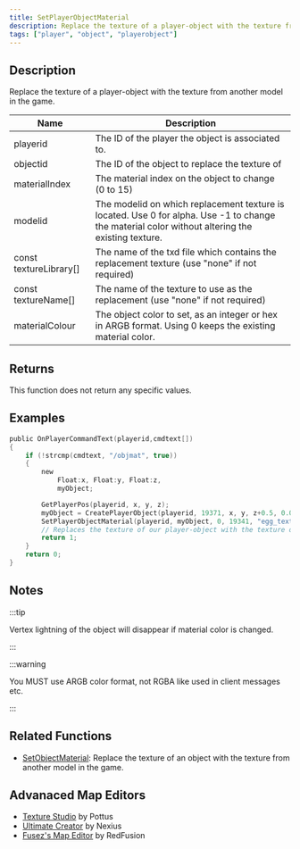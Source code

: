 ```yaml
---
title: SetPlayerObjectMaterial
description: Replace the texture of a player-object with the texture from another model in the game.
tags: ["player", "object", "playerobject"]
---
```


## Description

Replace the texture of a player-object with the texture from another model in the game.

| Name                   | Description                                                                                                                                      |
| ---------------------- | ------------------------------------------------------------------------------------------------------------------------------------------------ |
| playerid               | The ID of the player the object is associated to.                                                                                                |
| objectid               | The ID of the object to replace the texture of                                                                                                   |
| materialIndex          | The material index on the object to change (0 to 15)                                                                                             |
| modelid                | The modelid on which replacement texture is located. Use 0 for alpha. Use -1 to change the material color without altering the existing texture. |
| const textureLibrary[] | The name of the txd file which contains the replacement texture (use "none" if not required)                                                     |
| const textureName[]    | The name of the texture to use as the replacement (use "none" if not required)                                                                   |
| materialColour         | The object color to set, as an integer or hex in ARGB format. Using 0 keeps the existing material color.                                         |

## Returns

This function does not return any specific values.

## Examples

```c
public OnPlayerCommandText(playerid,cmdtext[])
{
    if (!strcmp(cmdtext, "/objmat", true))
    {
        new
            Float:x, Float:y, Float:z,
            myObject;

        GetPlayerPos(playerid, x, y, z);
        myObject = CreatePlayerObject(playerid, 19371, x, y, z+0.5, 0.0, 0.0, 0.0, 300.0);
        SetPlayerObjectMaterial(playerid, myObject, 0, 19341, "egg_texts", "easter_egg01", 0xFFFFFFFF);
        // Replaces the texture of our player-object with the texture of model 19341
        return 1;
    }
    return 0;
}
```

## Notes

:::tip

Vertex lightning of the object will disappear if material color is changed.

:::

:::warning

You MUST use ARGB color format, not RGBA like used in client messages etc.

:::

## Related Functions

- [SetObjectMaterial](SetObjectMaterial): Replace the texture of an object with the texture from another model in the game.

## Advanaced Map Editors

- [Texture Studio](https://github.com/Pottus/Texture-Studio) by Pottus
- [Ultimate Creator](https://github.com/NexiusTailer/Ultimate-Creator) by Nexius
- [Fusez's Map Editor](https://github.com/fusez/Map-Editor-V3) by RedFusion
